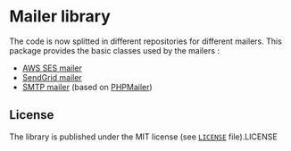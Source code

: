 # Mailer library

The code is now splitted in different repositories for different mailers. This package provides the basic classes used by the mailers :
* [AWS SES mailer](https://github.com/CodeIncHQ/AwsSesMailer)
* [SendGrid mailer](https://github.com/CodeIncHQ/SendGridMailer)
* [SMTP mailer](https://github.com/CodeIncHQ/SmtpMailer) (based on [PHPMailer](https://github.com/PHPMailer/PHPMailer))

## License

The library is published under the MIT license (see [`LICENSE`](LICENSE) file).LICENSE